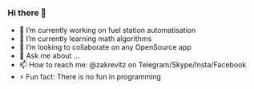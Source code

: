 ### Hi there 👋
- 🔭 I’m currently working on fuel station automatisation
- 🌱 I’m currently learning math algorithms
- 👯 I’m looking to collaborate on any OpenSource app
- 💬 Ask me about ...
- 📫 How to reach me: @zakrevitz on Telegram/Skype/Insta/Facebook
- ⚡ Fun fact: There is no fun in programming


<!--
**zakrevitz/zakrevitz** is a ✨ _special_ ✨ repository because its `README.md` (this file) appears on your GitHub profile.

Here are some ideas to get you started:

- 🔭 I’m currently working on ...
- 🌱 I’m currently learning ...
- 👯 I’m looking to collaborate on ...
- 🤔 I’m looking for help with ...
- 💬 Ask me about ...
- 📫 How to reach me: ...
- 😄 Pronouns: ...
- ⚡ Fun fact: ...
-->
